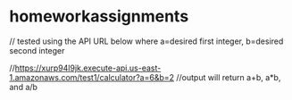 # homeworkassignments
// tested using the API URL below where a=desired first integer, b=desired second integer


//https://xurp94l9jk.execute-api.us-east-1.amazonaws.com/test1/calculator?a=6&b=2
//output will return a+b, a*b, and a/b
